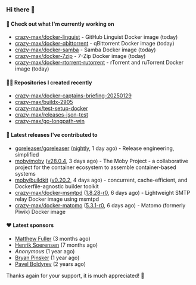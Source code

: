 ### Hi there 👋

#### 👷 Check out what I'm currently working on

- [crazy-max/docker-linguist](https://github.com/crazy-max/docker-linguist) - GitHub Linguist Docker image (today)
- [crazy-max/docker-qbittorrent](https://github.com/crazy-max/docker-qbittorrent) - qBittorrent Docker image (today)
- [crazy-max/docker-samba](https://github.com/crazy-max/docker-samba) - Samba Docker image (today)
- [crazy-max/docker-7zip](https://github.com/crazy-max/docker-7zip) - 7-Zip Docker image (today)
- [crazy-max/docker-rtorrent-rutorrent](https://github.com/crazy-max/docker-rtorrent-rutorrent) - rTorrent and ruTorrent Docker image (today)

#### 👨‍💻 Repositories I created recently

- [crazy-max/docker-captains-briefing-20250129](https://github.com/crazy-max/docker-captains-briefing-20250129)
- [crazy-max/buildx-2905](https://github.com/crazy-max/buildx-2905)
- [crazy-max/test-setup-docker](https://github.com/crazy-max/test-setup-docker)
- [crazy-max/releases-json-test](https://github.com/crazy-max/releases-json-test)
- [crazy-max/go-longpath-win](https://github.com/crazy-max/go-longpath-win)

#### 🚀 Latest releases I've contributed to

- [goreleaser/goreleaser](https://github.com/goreleaser/goreleaser) ([nightly](https://github.com/goreleaser/goreleaser/releases/tag/nightly), 1 day ago) - Release engineering, simplified
- [moby/moby](https://github.com/moby/moby) ([v28.0.4](https://github.com/moby/moby/releases/tag/v28.0.4), 3 days ago) - The Moby Project - a collaborative project for the container ecosystem to assemble container-based systems
- [moby/buildkit](https://github.com/moby/buildkit) ([v0.20.2](https://github.com/moby/buildkit/releases/tag/v0.20.2), 4 days ago) - concurrent, cache-efficient, and Dockerfile-agnostic builder toolkit
- [crazy-max/docker-msmtpd](https://github.com/crazy-max/docker-msmtpd) ([1.8.28-r0](https://github.com/crazy-max/docker-msmtpd/releases/tag/1.8.28-r0), 6 days ago) - Lightweight SMTP relay Docker image using msmtpd
- [crazy-max/docker-matomo](https://github.com/crazy-max/docker-matomo) ([5.3.1-r0](https://github.com/crazy-max/docker-matomo/releases/tag/5.3.1-r0), 6 days ago) - Matomo (formerly Piwik) Docker image

#### ❤️ Latest sponsors
- [Matthew Fuller](https://github.com/mathematics333) (3 months ago)
- [Henrik Soerensen](https://github.com/hsoerensen) (7 months ago)
- _Anonymous_ (1 year ago)
- [Bryan Pinsker](https://github.com/BryanPinsker) (1 year ago)
- [Pavel Boldyrev](https://github.com/bpg) (2 years ago)

Thanks again for your support, it is much appreciated! 🙏
